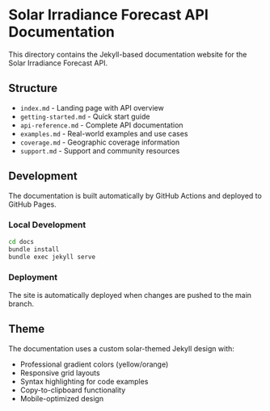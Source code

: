 # Solar Irradiance Forecast API Documentation

This directory contains the Jekyll-based documentation website for the Solar Irradiance Forecast API.

## Structure

- `index.md` - Landing page with API overview
- `getting-started.md` - Quick start guide
- `api-reference.md` - Complete API documentation
- `examples.md` - Real-world examples and use cases
- `coverage.md` - Geographic coverage information
- `support.md` - Support and community resources

## Development

The documentation is built automatically by GitHub Actions and deployed to GitHub Pages.

### Local Development

```bash
cd docs
bundle install
bundle exec jekyll serve
```

### Deployment

The site is automatically deployed when changes are pushed to the main branch.

## Theme

The documentation uses a custom solar-themed Jekyll design with:
- Professional gradient colors (yellow/orange)
- Responsive grid layouts
- Syntax highlighting for code examples
- Copy-to-clipboard functionality
- Mobile-optimized design